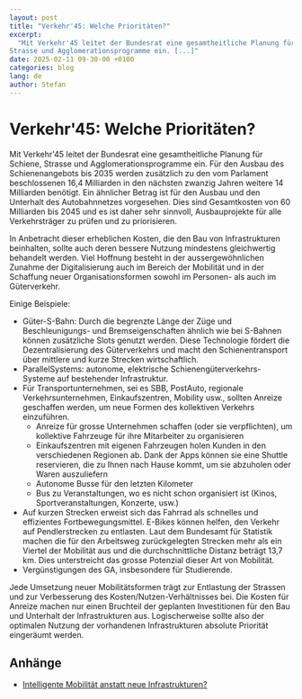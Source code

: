 ```yaml
---
layout: post
title: "Verkehr'45: Welche Prioritäten?"
excerpt:
  "Mit Verkehr'45 leitet der Bundesrat eine gesamtheitliche Planung für Schiene,
Strasse und Agglomerationsprogramme ein. [...]"
date: 2025-02-11 09-30-00 +0100
categories: blog
lang: de
author: Stefan
---
```


# Verkehr'45: Welche Prioritäten?

Mit Verkehr'45 leitet der Bundesrat eine gesamtheitliche Planung für Schiene,
Strasse und Agglomerationsprogramme ein. Für den Ausbau des Schienenangebots bis
2035 werden zusätzlich zu den vom Parlament beschlossenen 16,4 Milliarden in den
nächsten zwanzig Jahren weitere 14 Milliarden benötigt. Ein ähnlicher Betrag ist
für den Ausbau und den Unterhalt des Autobahnnetzes vorgesehen. Dies sind
Gesamtkosten von 60 Milliarden bis 2045 und es ist daher sehr sinnvoll,
Ausbauprojekte für alle Verkehrsträger zu prüfen und zu priorisieren.

In Anbetracht dieser erheblichen Kosten, die den Bau von Infrastrukturen
beinhalten, sollte auch deren bessere Nutzung mindestens gleichwertig behandelt
werden. Viel Hoffnung besteht in der aussergewöhnlichen Zunahme der
Digitalisierung auch im Bereich der Mobilität und in der Schaffung neuer
Organisationsformen sowohl im Personen- als auch im Güterverkehr.

Einige Beispiele:

- Güter-S-Bahn: Durch die begrenzte Länge der Züge und Beschleunigungs- und
  Bremseigenschaften ähnlich wie bei S-Bahnen können zusätzliche Slots genutzt
  werden. Diese Technologie fördert die Dezentralisierung des Güterverkehrs und
  macht den Schienentransport über mittlere und kurze Strecken wirtschaftlich.
- ParallelSystems: autonome, elektrische Schienengüterverkehrs-Systeme auf
  bestehender Infrastruktur.
- Für Transportunternehmen, sei es SBB, PostAuto, regionale Verkehrsunternehmen,
  Einkaufszentren, Mobility usw., sollten Anreize geschaffen werden, um neue
  Formen des kollektiven Verkehrs einzuführen.
  - Anreize für grosse Unternehmen schaffen (oder sie verpflichten), um
    kollektive Fahrzeuge für ihre Mitarbeiter zu organisieren
  - Einkaufszentren mit eigenen Fahrzeugen holen Kunden in den verschiedenen
    Regionen ab. Dank der Apps können sie eine Shuttle reservieren, die zu Ihnen
    nach Hause kommt, um sie abzuholen oder Waren auszuliefern
  - Autonome Busse für den letzten Kilometer
  - Bus zu Veranstaltungen, wo es nicht schon organisiert ist (Kinos,
    Sportveranstaltungen, Konzerte, usw.)
- Auf kurzen Strecken erweist sich das Fahrrad als schnelles und effizientes
  Fortbewegungsmittel. E-Bikes können helfen, den Verkehr auf Pendlerstrecken zu
  entlasten. Laut dem Bundesamt für Statistik machen die für den Arbeitsweg
  zurückgelegten Strecken mehr als ein Viertel der Mobilität aus und die
  durchschnittliche Distanz beträgt 13,7 km. Dies unterstreicht das grosse
  Potenzial dieser Art von Mobilität.
- Vergünstigungen des GA, insbesondere für Studierende.

Jede Umsetzung neuer Mobilitätsformen trägt zur Entlastung der Strassen und zur
Verbesserung des Kosten/Nutzen-Verhältnisses bei. Die Kosten für Anreize machen
nur einen Bruchteil der geplanten Investitionen für den Bau und Unterhalt der
Infrastrukturen aus. Logischerweise sollte also der optimalen Nutzung der
vorhandenen Infrastrukturen absolute Priorität eingeräumt werden.

## Anhänge

- [Intelligente Mobilität anstatt neue Infrastrukturen?](/files/intelligentemobilität.pdf)
